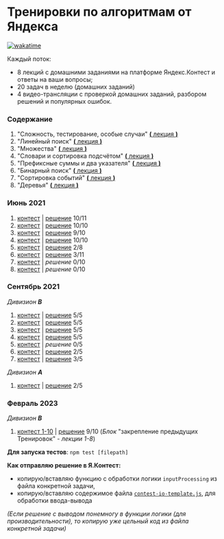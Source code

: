 # Тренировки по алгоритмам от Яндекса

[![wakatime](https://wakatime.com/badge/github/feeedback/yandex-algorithm-training.svg)](https://wakatime.com/badge/github/feeedback/yandex-algorithm-training)

Каждый поток:

- 8 лекций с домашними заданиями на платформе Яндекс.Контест и ответы на ваши вопросы;
- 20 задач в неделю (домашних заданий)
- 4 видео-трансляции с проверкой домашних заданий, разбором решений и популярных ошибок.

### Содержание

1. "Сложность, тестирование, особые случаи" [**(** лекция **)**](https://www.youtube.com/watch?v=QLhqYNsPIVo)
2. "Линейный поиск" [**(** лекция **)**](https://www.youtube.com/watch?v=SKwB41FrGgU)
3. "Множества" [**(** лекция **)**](https://www.youtube.com/watch?v=PUpmV2ieIHA)
4. "Словари и сортировка подсчётом" [**(** лекция **)**](https://www.youtube.com/watch?v=Nb5mW1yWVSs)
5. "Префиксные суммы и два указателя" [**(** лекция **)**](https://www.youtube.com/watch?v=de28y8Dcvkg)
6. "Бинарный поиск" [**(** лекция **)**](https://www.youtube.com/watch?v=YENpZexHfuk)
7. "Сортировка событий" [**(** лекция **)**](https://www.youtube.com/watch?v=hGixDBO-p6Q)
8. "Деревья" [**(** лекция **)**](https://www.youtube.com/watch?v=lEJzqHgyels)

### Июнь 2021

1. [контест](https://contest.yandex.ru/contest/27393) | [решение](june_2021/lesson_1/) 10/11
2. [контест](https://contest.yandex.ru/contest/27472) | [решение](june_2021/lesson_2/) 10/10
3. [контест](https://contest.yandex.ru/contest/27663) | [решение](june_2021/lesson_3/) 9/10
4. [контест](https://contest.yandex.ru/contest/27665) | [решение](june_2021/lesson_4/) 10/10
5. [контест](https://contest.yandex.ru/contest/27794) | [решение](june_2021/lesson_5/) 2/8
6. [контест](https://contest.yandex.ru/contest/27844) | [решение](june_2021/lesson_6/) 3/11
7. [контест](https://contest.yandex.ru/contest/27883) | _решение_ 0/10
8. [контест](https://contest.yandex.ru/contest/28069) | _решение_ 0/10

### Сентябрь 2021

_Дивизион ***B***_

1. [контест](https://contest.yandex.ru/contest/28730/) | [решение](september_2021_B/lesson_1/) 5/5
2. [контест](https://contest.yandex.ru/contest/28738/) | [решение](september_2021_B/lesson_2/) 5/5
3. [контест](https://contest.yandex.ru/contest/28964/) | [решение](september_2021_B/lesson_3/) 5/5
4. [контест](https://contest.yandex.ru/contest/28970/) | [решение](september_2021_B/lesson_4/) 5/5
5. [контест](https://contest.yandex.ru/contest/29075/) | _решение_ 0/5
6. [контест](https://contest.yandex.ru/contest/29188/) | [решение](september_2021_B/lesson_6/) 2/5
7. [контест](https://contest.yandex.ru/contest/29396/) | [решение](september_2021_B/lesson_7/) 3/5

_Дивизион **A**_

1. [контест](https://contest.yandex.ru/contest/28724/) | [решение](september_2021_A/lesson_1/) 2/5

### Февраль 2023

_Дивизион **B**_

1. [контест 1-10](https://contest.yandex.ru/contest/45468/problems/1) | [решение](february_2023_B/lesson_1/) 9/10 (_Блок_ "закрепление предыдущих Тренировок" - _лекции 1-8_)

**Для запуска тестов**: `npm test [filepath]`

**Как отправляю решение в Я.Контест:**

- копирую/вставляю функцию с обработки логики `inputProcessing` из файла конкретной задачи,
- копирую/вставляю содержимое файла [`contest-io-template.js`](https://github.com/feeedback/yandex-interview-contest/tree/main/contest-io-template.js), для обработки ввода-вывода

_(Если решение с выводом понемногу в функции логики (для производительности), то копирую уже цельный код из файла конкретной задачи)_
